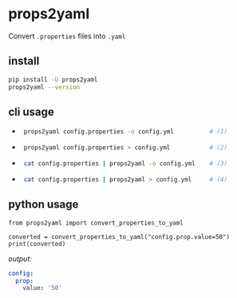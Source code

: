 # props2yaml

Convert `.properties` files into `.yaml`

## install

```bash
pip install -U props2yaml
props2yaml --version
```

## cli usage

- ```bash
   props2yaml config.properties -o config.yml          # (1)
   ```
- ```bash
   props2yaml config.properties > config.yml           # (2)
   ```
- ```bash
   cat config.properties | props2yaml -o config.yml    # (3)
   ```
- ```bash
   cat config.properties | props2yaml > config.yml     # (4)
   ```

## python usage

```python3
from props2yaml import convert_properties_to_yaml

converted = convert_properties_to_yaml("config.prop.value=50")
print(converted)
```
_output:_
```yaml
config:
  prop:
    value: '50'
```
